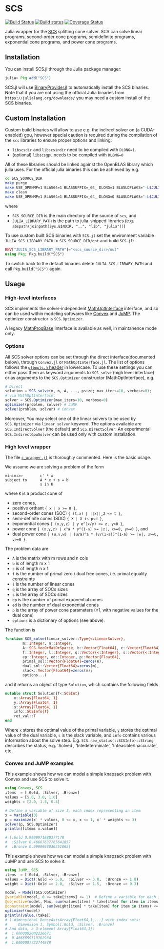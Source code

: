 # SCS

[![Build Status](https://travis-ci.org/JuliaOpt/SCS.jl.svg?branch=master)](https://travis-ci.org/JuliaOpt/SCS.jl)
[![Build status](https://ci.appveyor.com/api/projects/status/yb4yfg4oryw7yten/branch/master?svg=true)](https://ci.appveyor.com/project/mlubin/scs-jl/branch/master)
[![Coverage Status](https://coveralls.io/repos/JuliaOpt/SCS.jl/badge.svg?branch=master)](https://coveralls.io/r/JuliaOpt/SCS.jl?branch=master)

Julia wrapper for the [SCS](https://github.com/cvxgrp/scs) splitting cone
solver. SCS can solve linear programs, second-order cone programs, semidefinite
programs, exponential cone programs, and power cone programs.

## Installation

You can install SCS.jl through the Julia package manager:
```julia
julia> Pkg.add("SCS")
```

SCS.jl will use [BinaryProvider.jl](https://github.com/JuliaPackaging/BinaryProvider.jl) to automatically install the SCS binaries. Note that if you are not using the official Julia binaries from `https://julialang.org/downloads/` you may need a custom install of the SCS binaries.

## Custom Installation

Custom build binaries will allow to use e.g. the indirect solver on (a CUDA-enabled) gpu,
however special caution is required during the compilation of the `scs` libraries to ensure proper options and linking:

  * `libscsdir` and `libscsindir` need to be compiled with `DLONG=1`.
  * (optional) `libscsgpu` needs to be compiled with `DLONG=0`

All of these libraries should be linked against the OpenBLAS library which julia uses.
For the official julia binaries this can be achieved by e.g.

```bash
cd SCS_SOURCE_DIR
make purge
make USE_OPENMP=1 BLAS64=1 BLASSUFFIX=_64_ DLONG=1 BLASLDFLAGS="-L$JULIA_LIBRARY_PATH -lopenblas64_" out/libscsdir.so out/libscsindir.so
make clean
make USE_OPENMP=1 BLAS64=1 BLASSUFFIX=_64_ DLONG=0 BLASLDFLAGS="-L$JULIA_LIBRARY_PATH -lopenblas64_" out/libscsgpu.so
```
where
 * `SCS_SOURCE_DIR` is the main directory of the source of `scs`, and
 * `JULIA_LIBRARY_PATH` is the path to julia-shipped libraries (e.g. `abspath(joinpath(Sys.BINDIR, "..", "lib", "julia"))`)

To use custom built SCS binaries with `SCS.jl` set the environment variable
`JULIA_SCS_LIBRARY_PATH` to `SCS_SOURCE_DIR/opt` and build `SCS.jl`:
```julia
ENV["JULIA_SCS_LIBRARY_PATH"]="<scs_source_dir>/out"
using Pkg; Pkg.build("SCS")
```

To switch back to the default binaries delete `JULIA_SCS_LIBRARY_PATH` and call `Pkg.build("SCS")` again.

## Usage

### High-level interfaces
SCS implements the solver-independent [MathOptInterface](https://github.com/JuliaOpt/MathOptInterface.jl) interface, and so can be used within modeling softwares like [Convex](https://github.com/JuliaOpt/Convex.jl) and [JuMP](https://github.com/JuliaOpt/JuMP.jl). The optimizer constructor is `SCS.Optimizer`.

A legacy [MathProgBase](https://github.com/JuliaOpt/MathProgBase.jl) interface is available as well, in maintanence mode only.

### Options
All SCS solver options can be set through the direct interface(documented below), through `Convex.jl` or `MathOptInterface.jl`.
The list of options follows the [`glbopts.h` header](https://github.com/cvxgrp/scs/blob/0fd7ea85e8b0d878cacf5b1dbce557b330422ff7/include/glbopts.h#L30) in lowercase.
To use these settings you can either pass them as keyword arguments to `SCS_solve` (high level interface) or as arguments to the `SCS.Optimizer` constructor (MathOptInterface), e.g.
```julia
# Direct
solution = SCS_solve(m, n, A, ..., psize; max_iters=10, verbose=0);
# via MathOptInterface:
solver = SCS.Optimizer(max_iters=10, verbose=0)
optimize!(problem, solver) # JuMP
solve!(problem, solver) # Convex
```

Moreover, You may select one of the linear solvers to be used by `SCS.Optimizer` via `linear_solver` keyword.
The options available are `SCS.IndirectSolver` (the default) and `SCS.DirectSolver`.
An experimental `SCS.IndirectGpuSolver` can be used only with custom installation.

### High level wrapper

The file [`c_wrapper.jl`](https://github.com/JuliaOpt/SCS.jl/blob/master/src/c_wrapper.jl) is thoroughly commented. Here is the basic usage.

We assume we are solving a problem of the form
```
minimize        c' * x
subject to      A * x + s = b
                s in K
```
where `K` is a product cone of

- zero cones,
- positive orthant `{ x | x >= 0 }`,
- second-order cones (SOC) `{ (t,x) | ||x||_2 <= t }`,
- semi-definite cones (SDC) `{ X | X is psd }`,
- exponential cones `{ (x,y,z) | y e^(x/y) <= z, y>0 }`,
- power cone `{ (x,y,z) | x^a * y^(1-a) >= |z|, x>=0, y>=0 }`, and
- dual power cone `{ (u,v,w) | (u/a)^a * (v/(1-a))^(1-a) >= |w|, u>=0, v>=0 }`.

The problem data are

- `A` is the matrix with m rows and n cols
- `b` is of length m x 1
- `c` is of length n x 1
- `f` is the number of primal zero / dual free cones, i.e. primal equality constraints
- `l` is the number of linear cones
- `q` is the array of SOCs sizes
- `s` is the array of SDCs sizes
- `ep` is the number of primal exponential cones
- `ed` is the number of dual exponential cones
- `p` is the array of power cone parameters (±1, with negative values for the dual cone)
- `options` is a dictionary of options (see above).

The function is

```julia
function SCS_solve(linear_solver::Type{<:LinearSolver},
        m::Integer, n::Integer,
        A::SCS.VecOrMatOrSparse, b::Vector{Float64}, c::Vector{Float64},
        f::Integer, l::Integer, q::Vector{<:Integer}, s::Vector{<:Integer},
        ep::Integer, ed::Integer, p::Vector{Float64},
        primal_sol::Vector{Float64}=zeros(n),
        dual_sol::Vector{Float64}=zeros(m),
        slack::Vector{Float64}=zeros(m);
        options...)
```

and it returns an object of type `Solution`, which contains the following fields

```julia
mutable struct Solution{T<:SCSInt}
    x::Array{Float64, 1}
    y::Array{Float64, 1}
    s::Array{Float64, 1}
    info::SCSInfo{T}
    ret_val::T
end
```

Where `x` stores the optimal value of the primal variable, `y` stores the optimal value of the dual variable, `s` is the slack variable, and `info` contains various information about the solve step.
E.g. `SCS.raw_status(::SCSInfo)::String` describes the status, e.g. 'Solved', 'Intedeterminate', 'Infeasible/Inaccurate', etc.

### Convex and JuMP examples
This example shows how we can model a simple knapsack problem with Convex and use SCS to solve it.
```julia
using Convex, SCS
items  = [:Gold, :Silver, :Bronze]
values = [5.0, 3.0, 1.0]
weights = [2.0, 1.5, 0.3]

# Define a variable of size 3, each index representing an item
x = Variable(3)
p = maximize(x' * values, 0 <= x, x <= 1, x' * weights <= 3)
solve!(p, SCS.Optimizer)
println([items x.value])

# [:Gold 0.9999971880377178
#  :Silver 0.46667637765641057
#  :Bronze 0.9999998036351865]
```

This example shows how we can model a simple knapsack problem with JuMP and use SCS to solve it.
```julia
using JuMP, SCS
items  = [:Gold, :Silver, :Bronze]
values = Dict(:Gold => 5.0,  :Silver => 3.0,  :Bronze => 1.0)
weight = Dict(:Gold => 2.0,  :Silver => 1.5,  :Bronze => 0.3)

model = Model(SCS.Optimizer)
@variable(model, 0 <= take[items] <= 1)  # Define a variable for each item
@objective(model, Max, sum(values[item] * take[item] for item in items))
@constraint(model, sum(weight[item] * take[item] for item in items) <= 3)
optimize!(model)
println(value.(take))
# 1-dimensional DenseAxisArray{Float64,1,...} with index sets:
#     Dimension 1, Symbol[:Gold, :Silver, :Bronze]
# And data, a 3-element Array{Float64,1}:
#  1.0000002002226671
#  0.4666659513182934
#  1.0000007732744878

```
